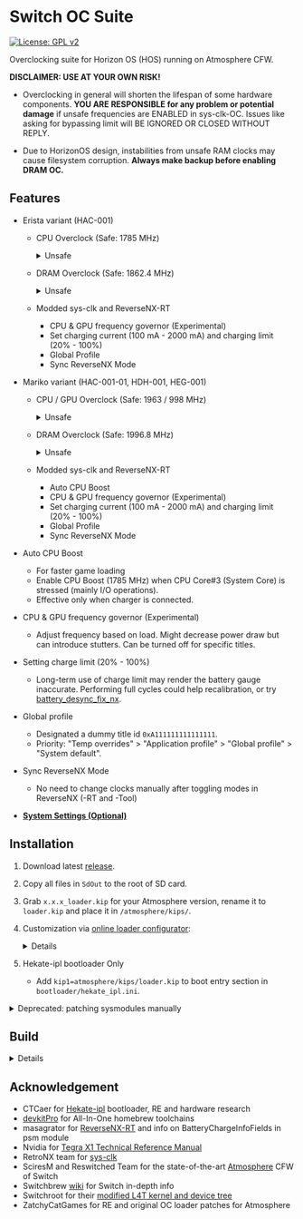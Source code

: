 # Switch OC Suite

[![License: GPL v2](https://img.shields.io/badge/License-GPL_v2-blue.svg)](https://www.gnu.org/licenses/old-licenses/gpl-2.0.en.html) 

Overclocking suite for Horizon OS (HOS) running on Atmosphere CFW.


**DISCLAIMER: USE AT YOUR OWN RISK!**

- Overclocking in general will shorten the lifespan of some hardware components. **YOU ARE RESPONSIBLE for any problem or potential damage** if unsafe frequencies are ENABLED in sys-clk-OC. Issues like asking for bypassing limit will BE IGNORED OR CLOSED WITHOUT REPLY.

- Due to HorizonOS design, instabilities from unsafe RAM clocks may cause filesystem corruption. **Always make backup before enabling DRAM OC.**

## Features

- Erista variant (HAC-001)
  - CPU Overclock (Safe: 1785 MHz)
    <details><summary>Unsafe</summary>

    - Due to the limit of board power draw or power IC
    - Unlockable frequencies up to 2091 MHz
    - See [README for sys-clk-OC](https://github.com/KazushiMe/Switch-OC-Suite/blob/master/Source/sys-clk-OC/README.md)

    </details>

  - DRAM Overclock (Safe: 1862.4 MHz)
    <details><summary>Unsafe</summary>

    - Up to 2131 MHz with DRAM bus overvolting depending on your DRAM chip
    
    </details>

  - Modded sys-clk and ReverseNX-RT
    - CPU & GPU frequency governor (Experimental)
    - Set charging current (100 mA - 2000 mA) and charging limit (20% - 100%)
    - Global Profile
    - Sync ReverseNX Mode
    
- Mariko variant (HAC-001-01, HDH-001, HEG-001)
  - CPU / GPU Overclock (Safe: 1963 / 998 MHz)
    <details><summary>Unsafe</summary>

    - Due to the limit of board power draw or power IC
    - Unlockable frequencies up to 2397 / 1305 MHz or 2295 / 1267 MHz
    - See [README for sys-clk-OC](https://github.com/KazushiMe/Switch-OC-Suite/blob/master/Source/sys-clk-OC/README.md)

    </details>

  - DRAM Overclock (Safe: 1996.8 MHz)
    <details><summary>Unsafe</summary>

    - [DRAM bus overvolting](https://gist.github.com/KazushiMe/6bb0fcbefe0e03b1274079522516d56d).

    </details>

  - Modded sys-clk and ReverseNX-RT
    - Auto CPU Boost
    - CPU & GPU frequency governor (Experimental)
    - Set charging current (100 mA - 2000 mA) and charging limit (20% - 100%)
    - Global Profile
    - Sync ReverseNX Mode

- Auto CPU Boost
  - For faster game loading
  - Enable CPU Boost (1785 MHz) when CPU Core#3 (System Core) is stressed (mainly I/O operations).
  - Effective only when charger is connected.

- CPU & GPU frequency governor (Experimental)
  - Adjust frequency based on load. Might decrease power draw but can introduce stutters. Can be turned off for specific titles.

- Setting charge limit (20% - 100%)
  - Long-term use of charge limit may render the battery gauge inaccurate. Performing full cycles could help recalibration, or try [battery_desync_fix_nx](https://github.com/CTCaer/battery_desync_fix_nx).

- Global profile
  - Designated a dummy title id `0xA111111111111111`.
  - Priority: "Temp overrides" > "Application profile" > "Global profile" > "System default".

- Sync ReverseNX Mode
  - No need to change clocks manually after toggling modes in ReverseNX (-RT and -Tool)

- **[System Settings (Optional)](https://github.com/KazushiMe/Switch-OC-Suite/blob/master/system_settings.md)**


## Installation

1. Download latest [release](https://github.com/KazushiMe/Switch-OC-Suite/releases/latest).

2. Copy all files in `SdOut` to the root of SD card.

3. Grab `x.x.x_loader.kip` for your Atmosphere version, rename it to `loader.kip` and place it in `/atmosphere/kips/`.

4. Customization via [online loader configurator](https://kazushime.github.io/Switch-OC-Suite/):
    <details>

    | Defaults   | Mariko        | Erista       |
    | ---------- | ------------- | ------------ |
    | CPU OC     | 2397 MHz Max  | 2091 MHz Max |
    | CPU Boost  | 1785 MHz      | N/A          |
    | CPU Volt   | 1235 mV Max   | 1257 mV Max  |
    | GPU OC     | 1305 MHz Max  | N/A          |
    | RAM OC     | 1996 MHz Max  | 1862 MHz Max |
    | RAM Volt   | N/A           | Disabled     |
    | RAM Timing | Auto-Adjusted | Disabled     |

    </details>

5. Hekate-ipl bootloader Only
   - Add `kip1=atmosphere/kips/loader.kip` to boot entry section in `bootloader/hekate_ipl.ini`.

<details>
  <summary>Deprecated: patching sysmodules manually</summary>

  - This method is only served as reference as it could damage your MMC file system if not handled properly.

  - Patched sysmodules would be persistent until pcv or ptm was updated in new HOS (normally in `x.0.0`).

  - Tools:
    - Lockpick_RCM
    - TegraExplorer
    - [hactool](https://github.com/SciresM/hactool)
    - [nx2elf](https://github.com/shuffle2/nx2elf)
    - elf2nso from [switch-tools](https://github.com/switchbrew/switch-tools/)
    - [hacpack](https://github.com/The-4n/hacPack)

  1. Dump `prod.keys` with Lockpick_RCM
  2. Dump HOS firmware with TegraExplorer
  3. Configure and run `test_patch.sh` to generate patched pcv & ptm sysmodules in nca
  4. Replace nca in `SYSTEM:/Contents/registered/` with TegraExplorer
  5. `ValidateAcidSignature()` should be stubbed to allow unsigned sysmodules to load (a.k.a. `loader_patch`)

</details>


## Build

<details>
Grab necessary patches from the repo, then compile sys-clk, ReverseNX-RT and Atmosphere loader with devkitpro.

Before compiling Atmosphere loader, run `patch.py` in `Atmosphere/stratosphere/loader/source/` to insert oc module into loader sysmodule.

When compilation is done, uncompress the kip to make it work with configurator: `hactool -t kip1 Atmosphere/stratosphere/loader/out/nintendo_nx_arm64_armv8a/release/loader.kip --uncompress=./loader.kip`
</details>


## Acknowledgement

- CTCaer for [Hekate-ipl](https://github.com/CTCaer/hekate) bootloader, RE and hardware research
- [devkitPro](https://devkitpro.org/) for All-In-One homebrew toolchains
- masagrator for [ReverseNX-RT](https://github.com/masagrator/ReverseNX-RT) and info on BatteryChargeInfoFields in psm module
- Nvidia for [Tegra X1 Technical Reference Manual](https://developer.nvidia.com/embedded/dlc/tegra-x1-technical-reference-manual)
- RetroNX team for [sys-clk](https://github.com/retronx-team/sys-clk)
- SciresM and Reswitched Team for the state-of-the-art [Atmosphere](https://github.com/Atmosphere-NX/Atmosphere) CFW of Switch
- Switchbrew [wiki](http://switchbrew.org/wiki/) for Switch in-depth info
- Switchroot for their [modified L4T kernel and device tree]((https://gitlab.com/switchroot/kernel))
- ZatchyCatGames for RE and original OC loader patches for Atmosphere
